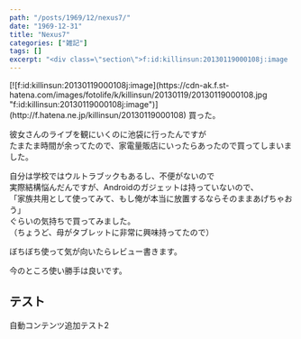 ```yaml
---
path: "/posts/1969/12/nexus7/"
date: "1969-12-31"
title: "Nexus7"
categories: ["雑記"]
tags: []
excerpt: "<div class=\"section\">f:id:killinsun:20130119000108j:image  買った。  彼女さんのライブを観にいくのに池袋に行ったんですが  たまたま時..."
---
```


<div class="section">[![f:id:killinsun:20130119000108j:image](https://cdn-ak.f.st-hatena.com/images/fotolife/k/killinsun/20130119/20130119000108.jpg "f:id:killinsun:20130119000108j:image")](http://f.hatena.ne.jp/killinsun/20130119000108)  
買った。  

彼女さんのライブを観にいくのに池袋に行ったんですが  
たまたま時間が余ってたので、家電量販店にいったらあったので買ってしまいました。  

自分は学校ではウルトラブックもあるし、不便がないので  
実際結構悩んだんですが、Androidのガジェットは持っていないので、  
「家族共用として使ってみて、もし俺が本当に放置するならそのままあげちゃおう」  
ぐらいの気持ちで買ってみました。  
（ちょうど、母がタブレットに非常に興味持ってたので）  

ぼちぼち使って気が向いたらレビュー書きます。  

今のところ使い勝手は良いです。</div>


## テスト

自動コンテンツ追加テスト2